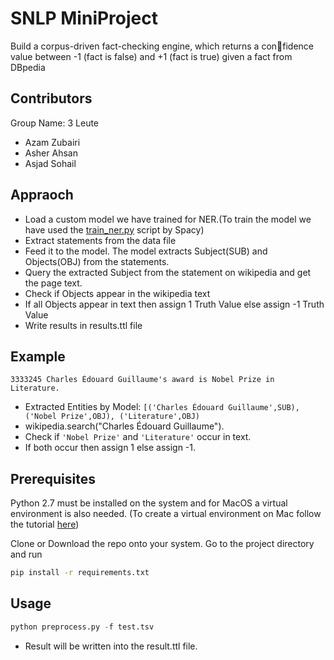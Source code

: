 # SNLP MiniProject 

Build a corpus-driven fact-checking engine, which returns a confidence
value between -1 (fact is false) and +1 (fact is true) given a fact from
DBpedia

## Contributors
Group Name: 3 Leute
- Azam Zubairi
- Asher Ahsan
- Asjad Sohail

## Appraoch
- Load a custom model we have trained for NER.(To train the model we have used the [train_ner.py](https://github.com/explosion/spaCy/blob/master/examples/training/train_ner.py) script by Spacy)
- Extract statements from the data file 
- Feed it to the model. The model extracts Subject(SUB) and Objects(OBJ) from the statements.
- Query the extracted Subject from the statement on wikipedia and get the page text.
- Check if Objects appear in the wikipedia text
- If all Objects appear in text then assign 1 Truth Value else assign -1 Truth Value
- Write results in results.ttl file

## Example

```
3333245	Charles Édouard Guillaume's award is Nobel Prize in Literature.
```
- Extracted Entities by Model:
`
[('Charles Édouard Guillaume',SUB), ('Nobel Prize',OBJ), ('Literature',OBJ)
`
- wikipedia.search("Charles Édouard Guillaume").
- Check if `'Nobel Prize'` and `'Literature'` occur in text.
- If both occur then assign 1 else assign -1.


## Prerequisites
Python 2.7 must be installed on the system and for MacOS a virtual environment is also needed. (To create a virtual environment on Mac follow the tutorial [here](http://exponential.io/blog/2015/02/10/install-virtualenv-and-virtualenvwrapper-on-mac-os-x/))

Clone or Download the repo onto your system. Go to the project directory and run

```bash
pip install -r requirements.txt
```

## Usage

```python
python preprocess.py -f test.tsv
```
- Result will be written into the result.ttl file.
